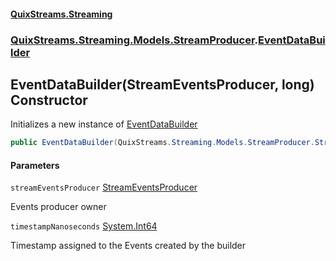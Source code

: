 #### [QuixStreams.Streaming](index.md 'index')
### [QuixStreams.Streaming.Models.StreamProducer](QuixStreams.Streaming.Models.StreamProducer.md 'QuixStreams.Streaming.Models.StreamProducer').[EventDataBuilder](EventDataBuilder.md 'QuixStreams.Streaming.Models.StreamProducer.EventDataBuilder')

## EventDataBuilder(StreamEventsProducer, long) Constructor

Initializes a new instance of [EventDataBuilder](EventDataBuilder.md 'QuixStreams.Streaming.Models.StreamProducer.EventDataBuilder')

```csharp
public EventDataBuilder(QuixStreams.Streaming.Models.StreamProducer.StreamEventsProducer streamEventsProducer, long timestampNanoseconds);
```
#### Parameters

<a name='QuixStreams.Streaming.Models.StreamProducer.EventDataBuilder.EventDataBuilder(QuixStreams.Streaming.Models.StreamProducer.StreamEventsProducer,long).streamEventsProducer'></a>

`streamEventsProducer` [StreamEventsProducer](StreamEventsProducer.md 'QuixStreams.Streaming.Models.StreamProducer.StreamEventsProducer')

Events producer owner

<a name='QuixStreams.Streaming.Models.StreamProducer.EventDataBuilder.EventDataBuilder(QuixStreams.Streaming.Models.StreamProducer.StreamEventsProducer,long).timestampNanoseconds'></a>

`timestampNanoseconds` [System.Int64](https://docs.microsoft.com/en-us/dotnet/api/System.Int64 'System.Int64')

Timestamp assigned to the Events created by the builder
